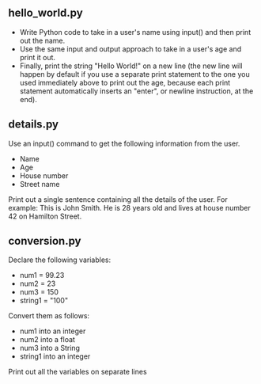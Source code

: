 ## hello_world.py
- Write Python code to take in a user's name using input() and then print out the name.
- Use the same input and output approach to take in a user's age and print it out.
- Finally, print the string "Hello World!" on a new line (the new line will happen by default if you use a separate print statement to the one you used immediately above to print out the age,
because each print statement automatically inserts an "enter", or newline instruction, at the end).

## details.py
Use an input() command to get the following information from the user.
- Name
- Age
- House number
- Street name

Print out a single sentence containing all the details of the user.
For example:
This is John Smith. He is 28 years old and lives at house number 42 on Hamilton Street.

## conversion.py
Declare the following variables:
- num1 = 99.23
- num2 = 23
- num3 = 150
- string1 = "100"

Convert them as follows:
- num1 into an integer
- num2 into a float
- num3 into a String
- string1 into an integer

Print out all the variables on separate lines
